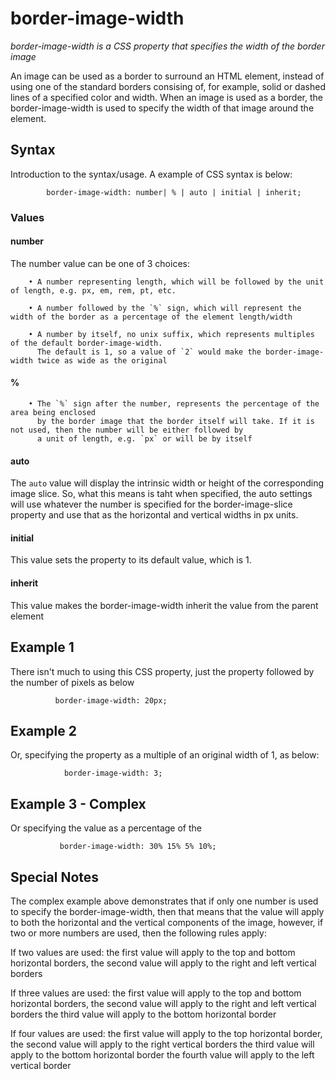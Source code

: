 
# border-image-width

*border-image-width is a CSS property that specifies the width of the border image*

An image can be used as a border to surround an HTML element, instead of using one of the standard borders consising of, for example, solid or dashed lines of a specified color and width. When an image is used as a border, the border-image-width is used to specify the width of that image around the element.


## Syntax

Introduction to the syntax/usage. A example of CSS syntax is below:

```
        border-image-width: number| % | auto | initial | inherit;
```

### Values

#### number

The number value can be one of 3 choices:
        
        • A number representing length, which will be followed by the unit of length, e.g. px, em, rem, pt, etc.
       
        • A number followed by the `%` sign, which will represent the width of the border as a percentage of the element length/width
        
        • A number by itself, no unix suffix, which represents multiples of the default border-image-width.
          The default is 1, so a value of `2` would make the border-image-width twice as wide as the original

#### %
        • The `%` sign after the number, represents the percentage of the area being enclosed
          by the border image that the border itself will take. If it is not used, then the number will be either followed by
          a unit of length, e.g. `px` or will be by itself

#### auto

The `auto` value will display the intrinsic width or height of the corresponding image slice. So, what this means is taht when  specified, the auto settings will use whatever the number is specified for the border-image-slice property and use that as the horizontal and vertical widths in px units.

#### initial

This value sets the property to its default value, which is 1.

#### inherit
This value makes the border-image-width inherit the value from the parent element

## Example 1

There isn't much to using this CSS property, just the property followed by the number of pixels as below

```
          border-image-width: 20px;
```

## Example 2

Or, specifying the property as a multiple of an original width of 1, as below:

```
            border-image-width: 3;
```

## Example 3 - Complex

Or specifying the value as a percentage of the

```
           border-image-width: 30% 15% 5% 10%;
```

## Special Notes
The complex example above demonstrates that if only one number is used to specify the border-image-width, then that means that the value will apply to both the horizontal and the vertical components of the image, however, if two or more numbers are used, then the following rules apply:

If two values are used:
the first value will apply to the top and bottom horizontal borders, 
the second value will apply to the right and left vertical borders

If three values are used:
the first value will apply to the top and bottom horizontal borders, 
the second value will apply to the right and left vertical borders
the third value will apply to the bottom horizontal border

If four values are used:
the first value will apply to the top horizontal border, 
the second value will apply to the right vertical borders
the third value will apply to the bottom horizontal border
the fourth value will apply to the left vertical border

